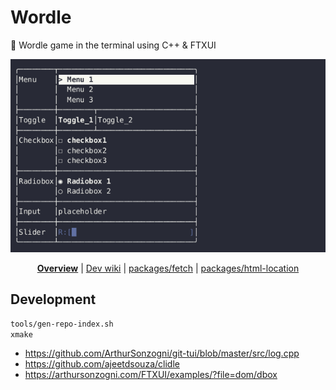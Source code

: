 # Wordle

📘 Wordle game in the terminal using C++ & FTXUI

<div align="center">

![](test/__snapshot__/e2e.gif)

<!--prettier-ignore-->
**[Overview](https://github.com/jcbhmr/wordle#readme)**
| [Dev wiki](https://github.com/jcbhmr/wordle/tree/main/wiki#readme)
| [packages/fetch](https://github.com/jcbhmr/wordle/tree/main/packages/fetch#readme)
| [packages/html-location](https://github.com/jcbhmr/wordle/tree/main/packages/html-location#readme)

</div>

## Development

```sh
tools/gen-repo-index.sh
xmake
```

- https://github.com/ArthurSonzogni/git-tui/blob/master/src/log.cpp
- https://github.com/ajeetdsouza/clidle
- https://arthursonzogni.com/FTXUI/examples/?file=dom/dbox
